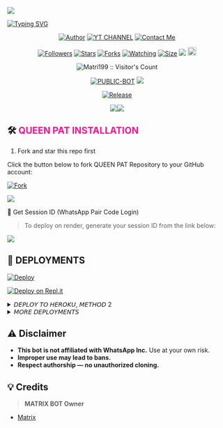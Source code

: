 <img align="center" height="auto"
src="https://files.catbox.moe/vf5q1y.png">

[![Typing SVG](https://readme-typing-svg.herokuapp.com?font=Rockstar-ExtraBold&size=30&pause=1000&color=FF1493&center=true&vCenter=true&width=815&height=60&lines=Q+U+E+E+N+-+P+A+T+▇)](https://git.io/typing-svg)
<br>

</p>
<p align="center">
<a href="https://github.com/Matri199"><img title="Author" src="https://img.shields.io/badge/Matrix%20King-8A2BE2?style=for-the-badge&logo=Github&logoColor=white"></a> 
<a href="https://youtube.com/@matrix-zat"><img title="YT CHANNEL" src="https://img.shields.io/badge/YOUTUBE%20CHANNEL-FF0000?style=for-the-badge&logo=youtube&logoColor=white"></a> 
<a href="https://wa.me/233593734312"><img title="Contact Me" src="https://img.shields.io/badge/CONTACT%20ME-25D366?style=for-the-badge&logo=whatsapp&logoColor=white"></a>
</p> 

<p align="center">
<a href="https://github.com/Matri199/followers"><img title="Followers" src="https://img.shields.io/github/followers/Matri199?color=FF69B4&style=flat-square&logo=github"></a>
<a href="https://github.com/Matri199/Adiza/stargazers/"><img title="Stars" src="https://img.shields.io/github/stars/Matri199/Adiza?color=FFD700&style=flat-square"></a>
<a href="https://github.com/Matri199/Adiza/network/members"><img title="Forks" src="https://img.shields.io/github/forks/Matri199/Adiza?color=00CED1&style=flat-square"></a>
<a href="https://github.com/Matri199/Adiza/watchers"><img title="Watching" src="https://img.shields.io/github/watchers/Matri199/Adiza?label=Watchers&color=DC143C&style=flat-square"></a>
<a href="https://github.com/Matri199/Adiza/"><img title="Size" src="https://img.shields.io/github/repo-size/Matri199/Adiza?style=flat-square&color=7FFF00"></a>
<a href="https://hits.seeyoufarm.com"><img src="https://hits.seeyoufarm.com/api/count/incr/badge.svg?url=https%3A%2F%2Fgithub.com%2FMatri199%2FAdiza&count_bg=%23FF00FF&title_bg=%23555555&icon=probot.svg&icon_color=%23FFFFFF&title=VIEWS&edge_flat=true"/></a>
<a href="https://github.com/Matri199/Adiza/graphs/commit-activity"><img height="20" src="https://img.shields.io/badge/Maintained%3F-YES-32CD32.svg"></a>
</p>

<p align="center"><img src="https://profile-counter.glitch.me/{Adiza}/count.svg" alt="Matri199 :: Visitor's Count" /></p>

<p align="center">
<a href="https://github.com/Matri199/Adiza"><img title="PUBLIC-BOT" src="https://img.shields.io/static/v1?label=Language&message=English&style=flat-square&color=F08080"></a>
<img src="https://komarev.com/ghpvc/?username=QUEEN-PAT&label=PROFILE%20VIEWS&style=flat-square&color=FF69B4" />
</p>

<p align="center">
<a href="https://github.com/Matri199/Adiza"><img title="Release" src="https://img.shields.io/badge/Release-Beta%20v2.0-9400D3.svg?style=for-the-badge&logo=appveyor" /></a>
</p>

<p align='center'>
<a><img src='https://i.imgur.com/LyHic3i.gif'/></a><a><img src='https://i.imgur.com/LyHic3i.gif'/></a>

## 🛠️ <span style="color:#FF1493">QUEEN PAT INSTALLATION</span>

1. Fork and star this repo first

Click the button below to fork QUEEN PAT Repository to your GitHub account:

<p align="left">
<a href="https://github.com/Matri199/Adiza/fork"><img title="Fork" src="https://img.shields.io/badge/FORK%20QUEEN%20PAT-Fuchsia?style=for-the-badge&logo=github"></a>
</p>

<a><img src='https://i.imgur.com/LyHic3i.gif'/>

🔑 Get Session ID (WhatsApp Pair Code Login)

> To deploy on render, generate your session ID from the link below:

<p align="left">
<a href="https://queenpat-session.onrender.com/?">
<img src="https://img.shields.io/badge/GENERATE%20PAIR%20CODE-%23FF8C00?style=for-the-badge&logoColor=white"/>
</a>
</p>

## 🚀 DEPLOYMENTS

[![Deploy](https://img.shields.io/badge/DEPLOY%20TO-HEROKU-4B0082?style=for-the-badge&logo=heroku&logoColor=white)](https://dashboard.heroku.com/new?template=https%3A%2F%2Fgithub.com%2FMatri199%2FAdiza) 

[![Deploy on Repl.it](https://img.shields.io/badge/DEPLOY%20TO-REPL.IT-FF4500?style=for-the-badge&logo=replit&logoColor=white)](https://repl.it/github/Matri199/Adiza)

<details>
<summary>𝘋𝘌𝘗𝘓𝘖𝘠 𝘛𝘖 𝘏𝘌𝘙𝘖𝘒𝘜, 𝘔𝘌𝘛𝘏𝘖𝘋 2</summary>

... *(Deployment instructions stay the same)* ...

</details>

<details>
<summary>𝘔𝘖𝘙𝘌 𝘋𝘌𝘗𝘓𝘖𝘠𝘔𝘌𝘕𝘛𝘚</summary>

... *(Additional platforms or options referring to QUEEN PAT)* ...

</details>

## ⚠️ Disclaimer

- **This bot is not affiliated with WhatsApp Inc.** Use at your own risk.  
- **Improper use may lead to bans.**  
- **Respect authorship — no unauthorized cloning.**

## 💡 Credits

> **MATRIX BOT Owner**
- [Matrix](https://github.com/Matri199)
